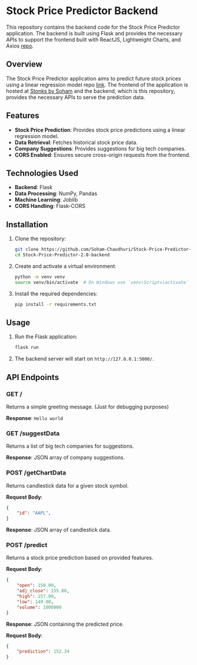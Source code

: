 # Stock Price Predictor Backend

This repository contains the backend code for the Stock Price Predictor application. The backend is built using Flask and provides the necessary APIs to support the frontend built with ReactJS, Lightweight Charts, and Axios [repo](https://github.com/Soham-Chaudhuri/Stock-Price-Predictor-frontend).

## Overview

The Stock Price Predictor application aims to predict future stock prices using a linear regression model repo [link](https://github.com/Soham-Chaudhuri/Stock-Price-Predictor-2.0). The frontend of the application is hosted at [Stonks by Soham](https://stonks-by-soham.netlify.app/) and the backend, which is this repository, provides the necessary APIs to serve the prediction data.

## Features

- **Stock Price Prediction**: Provides stock price predictions using a linear regression model.
- **Data Retrieval**: Fetches historical stock price data.
- **Company Suggestions**: Provides suggestions for big tech companies.
- **CORS Enabled**: Ensures secure cross-origin requests from the frontend.

## Technologies Used

- **Backend**: Flask
- **Data Processing**: NumPy, Pandas
- **Machine Learning**: Joblib
- **CORS Handling**: Flask-CORS

## Installation

1. Clone the repository:
    ```sh
    git clone https://github.com/Soham-Chaudhuri/Stock-Price-Predictor-2.0-backend.git
    cd Stock-Price-Predictor-2.0-backend
    ```

2. Create and activate a virtual environment:
    ```sh
    python -m venv venv
    source venv/bin/activate  # On Windows use `venv\Scripts\activate`
    ```

3. Install the required dependencies:
    ```sh
    pip install -r requirements.txt
    ```

## Usage

1. Run the Flask application:
    ```sh
    flask run
    ```

2. The backend server will start on `http://127.0.0.1:5000/`.

## API Endpoints

### GET /

Returns a simple greeting message.
(Just for debugging purposes)

**Response**: `Hello world`

### GET /suggestData

Returns a list of big tech companies for suggestions.

**Response**: JSON array of company suggestions.

### POST /getChartData

Returns candlestick data for a given stock symbol.

**Request Body**: 
```json
{
    "id": "AAPL",
}
```

**Response**: JSON array of candlestick data.

### POST /predict

Returns a stock price prediction based on provided features.

**Request Body**:
```json
{
    "open": 150.00,
    "adj_close": 155.00,
    "high": 157.00,
    "low": 149.00,
    "volume": 1000000
}
```

**Response**: JSON containing the predicted price.

**Request Body**:
```json
{
    "prediction": 152.34
}
```

